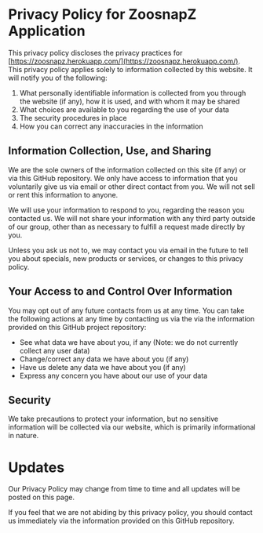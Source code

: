 # Privacy Policy for ZoosnapZ Application

This privacy policy discloses the privacy practices for [https://zoosnapz.herokuapp.com/](https://zoosnapz.herokuapp.com/). This privacy policy applies solely to information collected by this website. It will notify you of the following:

1. What personally identifiable information is collected from you through the website (if any), how it is used, and with whom it may be shared
2. What choices are available to you regarding the use of your data
3. The security procedures in place
4. How you can correct any inaccuracies in the information

## Information Collection, Use, and Sharing

We are the sole owners of the information collected on this site (if any) or via this GitHub repository. We only have access to information that you voluntarily give us via email or other direct contact from you. We will not sell or rent this information to anyone.

We will use your information to respond to you, regarding the reason you contacted us. We will not share your information with any third party outside of our group, other than as necessary to fulfill a request made directly by you.

Unless you ask us not to, we may contact you via email in the future to tell you about specials, new products or services, or changes to this privacy policy.

## Your Access to and Control Over Information

You may opt out of any future contacts from us at any time. You can take the following actions at any time by contacting us via the via the information provided on this GitHub project repository:

* See what data we have about you, if any (Note: we do not currently collect any user data)
* Change/correct any data we have about you (if any)
* Have us delete any data we have about you (if any)
* Express any concern you have about our use of your data

## Security

We take precautions to protect your information, but no sensitive information will be collected via our website, which is primarily informational in nature.

# Updates

Our Privacy Policy may change from time to time and all updates will be posted on this page.

If you feel that we are not abiding by this privacy policy, you should contact us immediately via the information provided on this GitHub repository.
